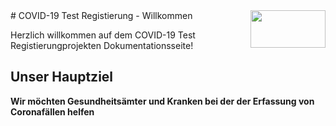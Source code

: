 <img align="right" width="120" height="60" src="https://covid19-civictechteam.github.io/site/images/logo_wirvsvirus.png">
# COVID-19 Test Registierung - Willkommen

Herzlich willkommen auf dem COVID-19 Test Registierungprojekten Dokumentationsseite!

## Unser Hauptziel

**Wir möchten Gesundheitsämter und Kranken bei der der Erfassung von Coronafällen helfen**

